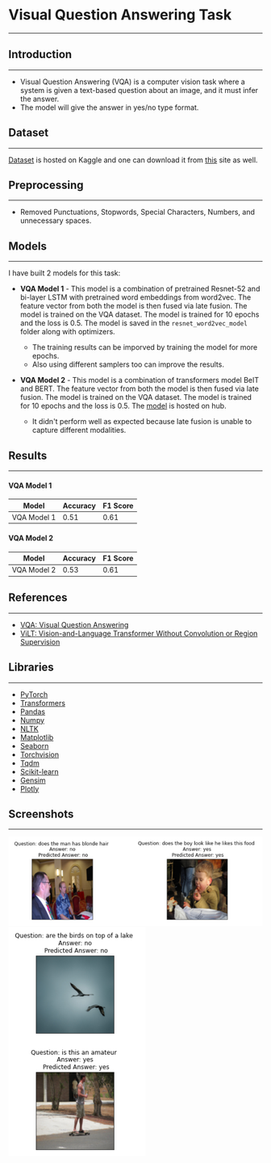 # **Visual Question Answering Task**
---------------------------------------------------------------------------------------------

## **Introduction**
--------------------------------

* Visual Question Answering (VQA) is a computer vision task where a system is given a text-based question about an image, and it must infer the answer.  
* The model will give the answer in yes/no type format.

## **Dataset**
--------------------------------
[Dataset](https://www.kaggle.com/datasets/rajatkumar794/visual-based-question-answering) is hosted on Kaggle and one can download it from [this](https://visualqa.org/download.html) site as well.

## **Preprocessing**
--------------------------------

* Removed Punctuations, Stopwords, Special Characters, Numbers, and unnecessary spaces.

## **Models**
--------------------------------

I have built 2 models for this task:

* **VQA Model 1** - This model is a combination of pretrained Resnet-52 and bi-layer LSTM with pretrained word embeddings from word2vec. The feature vector from both the model is then fused via late fusion. The model is trained on the VQA dataset. The model is trained for 10 epochs and the loss is 0.5. The model is saved in the `resnet_word2vec_model` folder along with optimizers.
    * The training results can be imporved by training the model for more epochs.
    * Also using different samplers too can improve the results.

* **VQA Model 2** - This model is a combination of transformers model BeIT and BERT. The feature vector from both the model is then fused via late fusion. The model is trained on the VQA dataset. The model is trained for 10 epochs and the loss is 0.5. The [model](https://huggingface.co/SmartPy/VQA-beit-bert-pt) is hosted on hub.
    * It didn't perform well as expected because late fusion is unable to capture different modalities.


## **Results**
--------------------------------
#### **VQA Model 1**
| Model | Accuracy | F1 Score |
| --- | --- | --- |
| VQA Model 1 | 0.51 |  0.61 |

#### **VQA Model 2**
| Model | Accuracy | F1 Score |
| --- | --- | --- |
| VQA Model 2 | 0.53 |  0.61 |

## **References**
--------------------------------
* [VQA: Visual Question Answering](https://arxiv.org/abs/1505.00468)
* [ViLT: Vision-and-Language Transformer Without Convolution or Region Supervision](https://arxiv.org/abs/2102.03334)

## **Libraries**
--------------------------------
* [PyTorch](https://pytorch.org/)
* [Transformers](https://huggingface.co/transformers/)
* [Pandas](https://pandas.pydata.org/)
* [Numpy](https://numpy.org/)
* [NLTK](https://www.nltk.org/)
* [Matplotlib](https://matplotlib.org/)
* [Seaborn](https://seaborn.pydata.org/)
* [Torchvision](https://pytorch.org/vision/stable/index.html)
* [Tqdm](https://tqdm.github.io/)
* [Scikit-learn](https://scikit-learn.org/stable/)
* [Gensim](https://radimrehurek.com/gensim/)
* [Plotly](https://plotly.com/python/)

## **Screenshots**
--------------------------------
![Screenshot](assets/predicted-image-1.png)
![Screenshot](assets/predicted_image_2.png)

